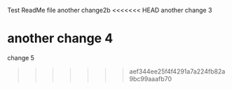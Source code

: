 Test ReadMe file
another change2b
<<<<<<< HEAD
another change 3

another change 4
=======
change 5
>>>>>>> aef344ee25f4f4291a7a224fb82a9bc99aaafb70

